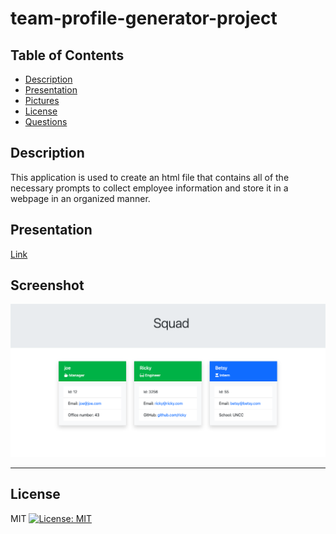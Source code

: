 # team-profile-generator-project


## Table of Contents
- [Description](#Description)
- [Presentation](#Presentation)
- [Pictures](#Screenshot)
- [License](#License)
- [Questions](#Questions)

## Description
This application is used to create an html file that contains all of the necessary prompts to collect employee information and store it in a webpage in an organized manner.



## Presentation
[Link](https://www.awesomescreenshot.com/video/11066877?key=27d54acb3464f28ac382f5d6ebda7f9b)

## Screenshot
![screenshot](/screenshot.png)


-------

## License
MIT [![License: MIT](https://img.shields.io/badge/License-MIT-yellow.svg)](https://opensource.org/licenses/MIT)
